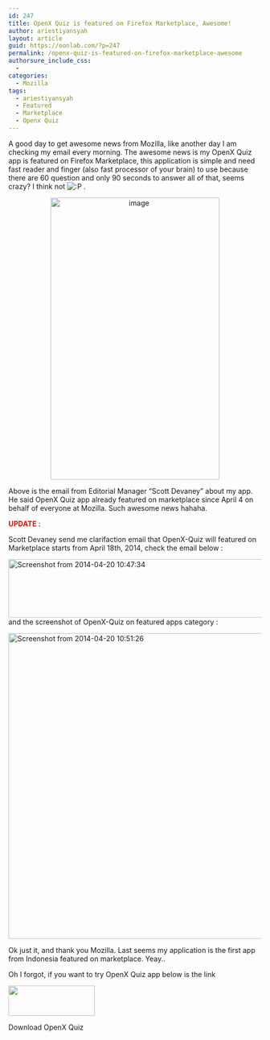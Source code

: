 ```yaml
---
id: 247
title: OpenX Quiz is featured on Firefox Marketplace, Awesome!
author: ariestiyansyah
layout: article
guid: https://oonlab.com/?p=247
permalink: /openx-quiz-is-featured-on-firefox-marketplace-awesome
authorsure_include_css:
  - 
categories:
  - Mozilla
tags:
  - ariestiyansyah
  - Featured
  - Marketplace
  - Openx Quiz
---
```

A good day to get awesome news from Mozilla, like another day I am checking my email every morning. The awesome news is my OpenX Quiz app is featured on Firefox Marketplace, this application is simple and need fast reader and finger (also fast processor of your brain) to use because there are 60 question and only 90 seconds to answer all of that, seems crazy? I think not <img src="https://oonlab.com/wp-includes/images/smilies/icon_razz.gif" alt=":P" class="wp-smiley" /> .

<p style="text-align: center;">
  <a href="http://oonlab.com/wp-content/uploads/2014/04/wpid-screenshot_2014-04-08-09-40-51.png"><img class=" aligncenter" title="Screenshot_2014-04-08-09-40-51.png" alt="image" src="http://oonlab.com/wp-content/uploads/2014/04/wpid-screenshot_2014-04-08-09-40-51.png" width="336" height="560" /></a>
</p>

Above is the email from Editorial Manager &#8220;Scott Devaney&#8221; about my app. He said OpenX Quiz app already featured on marketplace since April 4 on behalf of everyone at Mozilla. Such awesome news hahaha.

**<span style="color: #ff0000;">UPDATE</span>** :

Scott Devaney send me clarifaction email that OpenX-Quiz will featured on Marketplace starts from April 18th, 2014, check the email below :

[<img class="aligncenter size-large wp-image-272" alt="Screenshot from 2014-04-20 10:47:34" src="http://oonlab.com/wp-content/uploads/2014/04/Screenshot-from-2014-04-20-104734-600x116.png" width="600" height="116" />][1]and the screenshot of OpenX-Quiz on featured apps category :

[<img class="aligncenter size-full wp-image-273" alt="Screenshot from 2014-04-20 10:51:26" src="http://oonlab.com/wp-content/uploads/2014/04/Screenshot-from-2014-04-20-105126.png" width="587" height="607" />][2]

Ok just it, and thank you Mozilla. Last seems my application is the first app from Indonesia featured on marketplace. Yeay..

Oh I forgot, if you want to try OpenX Quiz app below is the link

<div style="width: 182px" class="wp-caption aligncenter">
  <a href="https://marketplace.firefox.com/app/openx-quiz"><img alt="" src="https://marketplace.cdn.mozilla.net/media/img/mkt/badges/firefox-marketplace_badge-orange_172_60.png" width="172" height="60" /></a>
  
  <p class="wp-caption-text">
    Download OpenX Quiz
  </p>
</div>

 [1]: http://oonlab.com/wp-content/uploads/2014/04/Screenshot-from-2014-04-20-104734.png
 [2]: http://oonlab.com/wp-content/uploads/2014/04/Screenshot-from-2014-04-20-105126.png